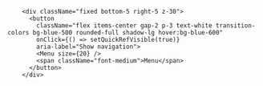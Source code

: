         <div className="fixed bottom-5 right-5 z-30">
          <button
            className="flex items-center gap-2 p-3 text-white transition-colors bg-blue-500 rounded-full shadow-lg hover:bg-blue-600"
            onClick={() => setQuickRefVisible(true)}
            aria-label="Show navigation">
            <Menu size={20} />
            <span className="font-medium">Menu</span>
          </button>
        </div>
